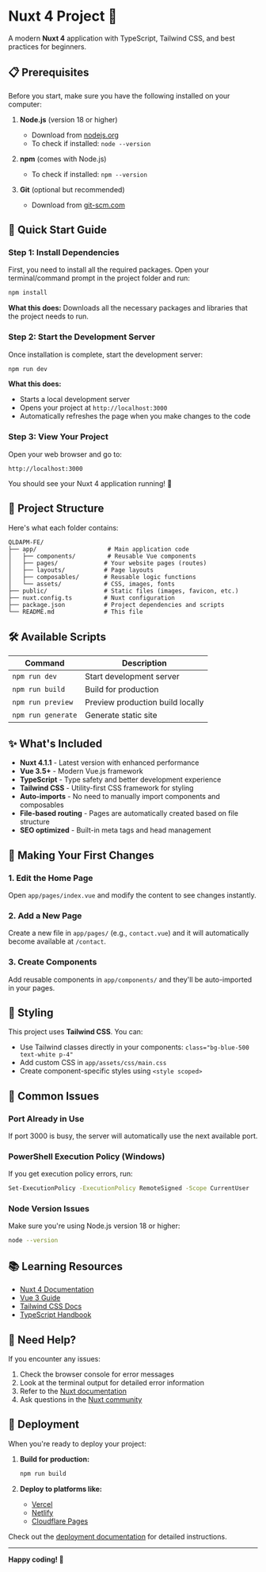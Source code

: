 # Nuxt 4 Project 🚀

A modern **Nuxt 4** application with TypeScript, Tailwind CSS, and best practices for beginners.

## 📋 Prerequisites

Before you start, make sure you have the following installed on your computer:

1. **Node.js** (version 18 or higher)
   - Download from [nodejs.org](https://nodejs.org/)
   - To check if installed: `node --version`

2. **npm** (comes with Node.js)
   - To check if installed: `npm --version`

3. **Git** (optional but recommended)
   - Download from [git-scm.com](https://git-scm.com/)

## 🚀 Quick Start Guide

### Step 1: Install Dependencies

First, you need to install all the required packages. Open your terminal/command prompt in the project folder and run:

```bash
npm install
```

**What this does:** Downloads all the necessary packages and libraries that the project needs to run.

### Step 2: Start the Development Server

Once installation is complete, start the development server:

```bash
npm run dev
```

**What this does:** 
- Starts a local development server
- Opens your project at `http://localhost:3000`
- Automatically refreshes the page when you make changes to the code

### Step 3: View Your Project

Open your web browser and go to:
```
http://localhost:3000
```

You should see your Nuxt 4 application running! 🎉

## 📁 Project Structure

Here's what each folder contains:

```
QLDAPM-FE/
├── app/                    # Main application code
│   ├── components/         # Reusable Vue components
│   ├── pages/             # Your website pages (routes)
│   ├── layouts/           # Page layouts
│   ├── composables/       # Reusable logic functions
│   └── assets/            # CSS, images, fonts
├── public/                # Static files (images, favicon, etc.)
├── nuxt.config.ts         # Nuxt configuration
├── package.json           # Project dependencies and scripts
└── README.md              # This file
```

## 🛠 Available Scripts

| Command | Description |
|---------|-------------|
| `npm run dev` | Start development server |
| `npm run build` | Build for production |
| `npm run preview` | Preview production build locally |
| `npm run generate` | Generate static site |

## ✨ What's Included

- **Nuxt 4.1.1** - Latest version with enhanced performance
- **Vue 3.5+** - Modern Vue.js framework
- **TypeScript** - Type safety and better development experience
- **Tailwind CSS** - Utility-first CSS framework for styling
- **Auto-imports** - No need to manually import components and composables
- **File-based routing** - Pages are automatically created based on file structure
- **SEO optimized** - Built-in meta tags and head management

## 📝 Making Your First Changes

### 1. Edit the Home Page
Open `app/pages/index.vue` and modify the content to see changes instantly.

### 2. Add a New Page
Create a new file in `app/pages/` (e.g., `contact.vue`) and it will automatically become available at `/contact`.

### 3. Create Components
Add reusable components in `app/components/` and they'll be auto-imported in your pages.

## 🎨 Styling

This project uses **Tailwind CSS**. You can:

- Use Tailwind classes directly in your components: `class="bg-blue-500 text-white p-4"`
- Add custom CSS in `app/assets/css/main.css`
- Create component-specific styles using `<style scoped>`

## 🐛 Common Issues

### Port Already in Use
If port 3000 is busy, the server will automatically use the next available port.

### PowerShell Execution Policy (Windows)
If you get execution policy errors, run:
```bash
Set-ExecutionPolicy -ExecutionPolicy RemoteSigned -Scope CurrentUser
```

### Node Version Issues
Make sure you're using Node.js version 18 or higher:
```bash
node --version
```

## 📚 Learning Resources

- [Nuxt 4 Documentation](https://nuxt.com/docs)
- [Vue 3 Guide](https://vuejs.org/guide/)
- [Tailwind CSS Docs](https://tailwindcss.com/docs)
- [TypeScript Handbook](https://www.typescriptlang.org/docs/)

## 🤝 Need Help?

If you encounter any issues:
1. Check the browser console for error messages
2. Look at the terminal output for detailed error information
3. Refer to the [Nuxt documentation](https://nuxt.com/docs)
4. Ask questions in the [Nuxt community](https://discord.nuxt.com/)

## 🚢 Deployment

When you're ready to deploy your project:

1. **Build for production:**
   ```bash
   npm run build
   ```

2. **Deploy to platforms like:**
   - [Vercel](https://vercel.com/)
   - [Netlify](https://netlify.com/)
   - [Cloudflare Pages](https://pages.cloudflare.com/)

Check out the [deployment documentation](https://nuxt.com/docs/getting-started/deployment) for detailed instructions.

---

**Happy coding! 🎉**
